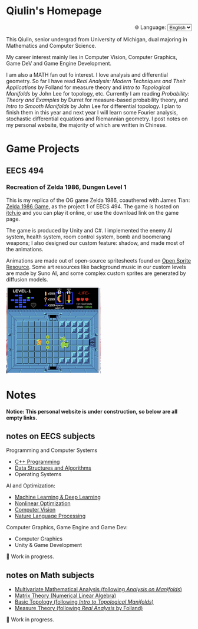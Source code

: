 # Qiulin's Homepage

<div style="text-align: right;">
  <label for="lang">🌐 Language:</label>
  <select id="lang" onchange="location = this.value;">
    <option value="/">English</option>
    <option value="/zh/">中文</option>
  </select>
</div>

This Qiulin, senior undergrad from University of Michigan, dual majoring in Mathematics and Computer Science.  

My career interest mainly lies in Computer Vision, Computer Graphics, Game DeV and Game Engine Development. 

I am also a MATH fan out fo interest. I love analysis and differential geometry. So far I have read *Real Analysis: Modern Techniques and Their Applications* by Folland for measure theory and *Intro to Topological Manifolds* by John Lee for topology, etc. Currently I am reading *Probability: Theory and Examples* by Durret for measure-based probability theory, and *Intro to Smooth Manifolds* by John Lee for differential topology. I plan to finish them in this year and next year I will learn some Fourier analysis, stochastic differential equations and Riemannian geometry. I post notes on my personal website, the majority of which are written in Chinese.

# Game Projects

## EECS 494

### Recreation of Zelda 1986, Dungen Level 1

This is my replica of the OG game Zelda 1986, coauthered with James Tian: [Zelda 1986 Game](https://saddysamoyed.itch.io/zelda1986-level1), as the project 1 of EECS 494. The game is hosted on [itch.io](https://itch.io/) and you can play it online, or use the download link on the game page.

The game is produced by Unity and C#. I implemented the enemy AI system, health system, room control system, bomb and boomerang weapons; I also designed our custom feature: shadow, and made most of the animations.

Animations are made out of open-source spritesheets found on [Open Sprite Resource](https://www.spriters-resource.com/). Some art resources like background music in our custom levels are made by Suno AI, and some complex custom sprites are generated by diffusion models.

<img src="assets/Screenshot 2025-09-24 at 09.12.18.png" alt="Screenshot 2025-09-24 at 09.12.18" style="zoom:25%;" />



# Notes

**Notice: This personal website is under construction, so below are all empty links.** 

## notes on EECS subjects

Programming and Computer Systems

- [C++ Programming](./notes/cpp/index.md)
- [Data Structures and Algorithms](./notes/dsa/index.md)
- Operating Systems

AI and Optimization: 

- [Machine Learning & Deep Learning](./notes/ml/index.md)
- [Nonlinear Optimization](./notes/opt/index.md)
- [Computer Vision](./notes/opt/index.md)
- [Nature Language Processing](./notes/nlp/index.md)

Computer Graphics, Game Engine and Game Dev:

- Computer Graphics
- Unity & Game Development

🚧 Work in progress. 



## notes on Math subjects

- [Multivariate Mathematical Analysis (following *Analysis on Manifolds*)](./notes/analysis/index.md)
- [Matrix Theory (Numerical Linear Algebra)](./notes/linear-algebra/index.md)
- [Basic Topology (following *Intro to Topological Manifolds*)](./notes/topology/index.md)
- [Measure Theory (following *Real Analysis* by Folland)](./notes/measure/index.md)

🚧 Work in progress. 

